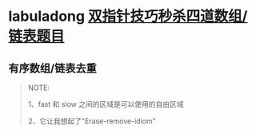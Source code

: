# labuladong  [双指针技巧秒杀四道数组/链表题目](https://mp.weixin.qq.com/s/55UPwGL0-Vgdh8wUEPXpMQ)



## 有序数组/链表去重

> NOTE: 
>
> 1、fast 和 slow 之间的区域是可以使用的自由区域
>
> 2、它让我想起了"Erase-remove-idiom"

